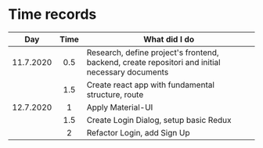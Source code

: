 # Time records

| Day        | Time     | What did I do |
|:----------:|:--------:|--------------|
| 11.7.2020  | 0.5      |Research, define project's frontend, backend, create repositori and initial necessary documents|
|            | 1.5      |Create react app with fundamental structure, route|
| 12.7.2020  | 1        |Apply Material-UI|
|            | 1.5      |Create Login Dialog, setup basic Redux|
|            | 2        |Refactor Login, add Sign Up|
